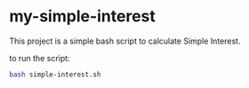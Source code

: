 # my-simple-interest

This project is a simple bash script to calculate Simple Interest.

to run the script:

```bash
bash simple-interest.sh
